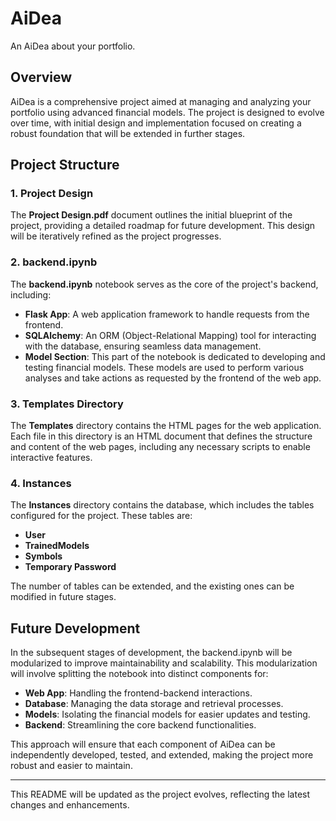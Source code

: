 # AiDea
An AiDea about your portfolio.

## Overview

AiDea is a comprehensive project aimed at managing and analyzing your portfolio using advanced financial models. The project is designed to evolve over time, with initial design and implementation focused on creating a robust foundation that will be extended in further stages.

## Project Structure

### 1. Project Design
The **Project Design.pdf** document outlines the initial blueprint of the project, providing a detailed roadmap for future development. This design will be iteratively refined as the project progresses.

### 2. backend.ipynb
The **backend.ipynb** notebook serves as the core of the project's backend, including:

- **Flask App**: A web application framework to handle requests from the frontend.
- **SQLAlchemy**: An ORM (Object-Relational Mapping) tool for interacting with the database, ensuring seamless data management.
- **Model Section**: This part of the notebook is dedicated to developing and testing financial models. These models are used to perform various analyses and take actions as requested by the frontend of the web app.

### 3. Templates Directory
The **Templates** directory contains the HTML pages for the web application. Each file in this directory is an HTML document that defines the structure and content of the web pages, including any necessary scripts to enable interactive features.

### 4. Instances
The **Instances** directory contains the database, which includes the tables configured for the project. These tables are:

- **User**
- **TrainedModels**
- **Symbols**
- **Temporary Password**

The number of tables can be extended, and the existing ones can be modified in future stages.


## Future Development

In the subsequent stages of development, the backend.ipynb will be modularized to improve maintainability and scalability. This modularization will involve splitting the notebook into distinct components for:

- **Web App**: Handling the frontend-backend interactions.
- **Database**: Managing the data storage and retrieval processes.
- **Models**: Isolating the financial models for easier updates and testing.
- **Backend**: Streamlining the core backend functionalities.

This approach will ensure that each component of AiDea can be independently developed, tested, and extended, making the project more robust and easier to maintain.

---

This README will be updated as the project evolves, reflecting the latest changes and enhancements.



